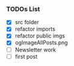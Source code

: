 ### TODOs List

- [x] src folder
- [x] refactor imports
- [x] refactor public imgs
- [x] ogImageAllPosts.png
- [ ] Newsletter work
- [ ] first post
